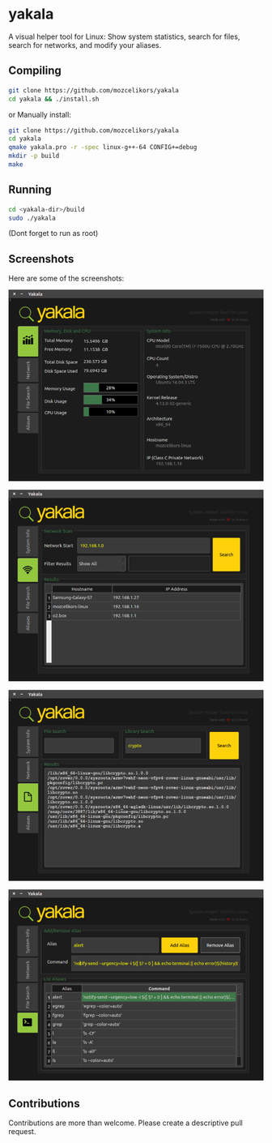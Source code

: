 # yakala
A visual helper tool for Linux: Show system statistics, search for files, search for networks, and modify your aliases.

## Compiling

```bash
git clone https://github.com/mozcelikors/yakala
cd yakala && ./install.sh
```

or Manually install:

```bash
git clone https://github.com/mozcelikors/yakala
cd yakala
qmake yakala.pro -r -spec linux-g++-64 CONFIG+=debug
mkdir -p build
make
```


## Running

```bash
cd <yakala-dir>/build
sudo ./yakala
```
(Dont forget to run as root)

## Screenshots

Here are some of the screenshots:

![alt text](https://raw.githubusercontent.com/mozcelikors/yakala/master/docs/img/image916.png)

![alt text](https://raw.githubusercontent.com/mozcelikors/yakala/master/docs/img/image1469.png)

![alt text](https://raw.githubusercontent.com/mozcelikors/yakala/master/docs/img/image2022.png)

![alt text](https://raw.githubusercontent.com/mozcelikors/yakala/master/docs/img/image2575.png)


## Contributions

Contributions are more than welcome. Please create a descriptive pull request.
